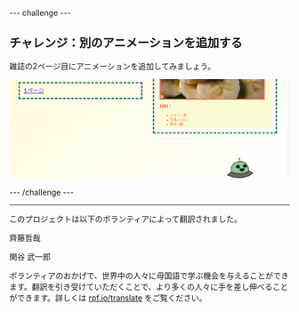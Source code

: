 --- challenge ---

## チャレンジ：別のアニメーションを追加する

雑誌の2ページ目にアニメーションを追加してみましょう。

![スクリーンショット](images/magazine-animation-challenge.png)

--- /challenge ---


***
このプロジェクトは以下のボランティアによって翻訳されました。

齊藤哲哉

関谷 武一郎

ボランティアのおかげで、世界中の人々に母国語で学ぶ機会を与えることができます。翻訳を引き受けていただくことで、より多くの人々に手を差し伸べることができます。詳しくは [rpf.io/translate](https://rpf.io/translate) をご覧ください。